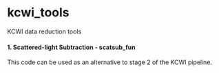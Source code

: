 # kcwi_tools
KCWI data reduction tools

#### 1. Scattered-light Subtraction - scatsub_fun

This code can be used as an alternative to stage 2 of the KCWI pipeline.
